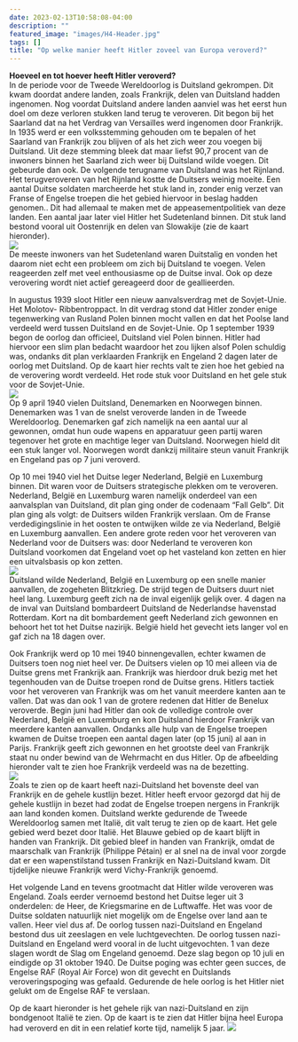 ```yaml
---
date: 2023-02-13T10:58:08-04:00
description: ""
featured_image: "images/H4-Header.jpg"
tags: []
title: "Op welke manier heeft Hitler zoveel van Europa veroverd?"
---
```

**Hoeveel en tot hoever heeft Hitler veroverd?**  
In de periode voor de Tweede Wereldoorlog is Duitsland gekrompen. Dit kwam doordat andere landen, zoals Frankrijk, delen van Duitsland hadden ingenomen. Nog voordat Duitsland andere landen aanviel was het eerst hun doel om deze verloren stukken land terug te veroveren. Dit begon bij het Saarland dat na het Verdrag van Versailles werd ingenomen door Frankrijk. In 1935 werd er een volksstemming gehouden om te bepalen of het Saarland van Frankrijk zou blijven of als het zich weer zou voegen bij Duitsland. Uit deze stemming bleek dat maar liefst 90,7 procent van de inwoners binnen het Saarland zich weer bij Duitsland wilde voegen. Dit gebeurde dan ook. De volgende terugname van Duitsland was het Rijnland. Het terugveroveren van het Rijnland kostte de Duitsers weinig moeite. Een aantal Duitse soldaten marcheerde het stuk land in, zonder enig verzet van Franse of Engelse troepen die het gebied hiervoor in beslag hadden genomen.. Dit had allemaal te maken met de appeasementpolitiek van deze landen. Een aantal jaar later viel Hitler het Sudetenland binnen. Dit stuk land bestond vooral uit Oostenrijk en delen van Slowakije (zie de kaart hieronder).  
![](/images/H4-1.jpg)  
 De meeste inwoners van het Sudetenland waren Duitstalig en vonden het daarom niet echt een probleem om zich bij Duitsland te voegen. Velen reageerden zelf met veel enthousiasme op de Duitse inval. Ook op deze verovering wordt niet actief gereageerd door de geallieerden. 

In augustus 1939 sloot Hitler een nieuw aanvalsverdrag met de Sovjet-Unie. Het Molotov- Ribbentroppact. In dit verdrag stond dat Hitler zonder enige tegenwerking van Rusland Polen binnen mocht vallen en dat het Poolse land verdeeld werd tussen Duitsland en de Sovjet-Unie. Op 1 september 1939 begon de oorlog dan officieel, Duitsland viel Polen binnen. Hitler had hiervoor een slim plan bedacht waardoor het zou lijken alsof Polen schuldig was, ondanks dit plan verklaarden Frankrijk en Engeland 2 dagen later de oorlog met Duitsland. Op de kaart hier rechts valt te zien hoe het gebied na de verovering wordt verdeeld. Het rode stuk voor Duitsland en het gele stuk voor de Sovjet-Unie.  
![](/images/H3-2.jpg)  
Op 9 april 1940 vielen Duitsland, Denemarken en Noorwegen binnen. Denemarken was 1 van de snelst veroverde landen in de Tweede Wereldoorlog. Denemarken gaf zich namelijk na een aantal uur al gewonnen, omdat hun oude wapens en apparatuur geen partij waren tegenover het grote en machtige leger van Duitsland. Noorwegen hield dit een stuk langer vol. Noorwegen wordt dankzij militaire steun vanuit Frankrijk en Engeland pas op 7 juni veroverd.

Op 10 mei 1940 viel het Duitse leger Nederland, België en Luxemburg binnen. Dit waren voor de Duitsers strategische plekken om te veroveren. Nederland, België en Luxemburg waren namelijk onderdeel van een aanvalsplan van Duitsland, dit plan ging onder de codenaam “Fall Gelb”. Dit plan ging als volgt: de Duitsers wilden Frankrijk verslaan. Om de Franse verdedigingslinie in het oosten te ontwijken wilde ze via Nederland, België en Luxemburg aanvallen. Een andere grote reden voor het veroveren van Nederland voor de Duitsers was: door Nederland te veroveren kon Duitsland voorkomen dat Engeland voet op het vasteland kon zetten en hier een uitvalsbasis op kon zetten.  
![](/images/H4-3.jpg)  
 Duitsland wilde Nederland, België en Luxemburg op een snelle manier aanvallen, de zogeheten Blitzkrieg. De strijd tegen de Duitsers duurt niet heel lang. Luxemburg geeft zich na de inval eigenlijk gelijk over. 4 dagen na de inval van Duitsland bombardeert Duitsland de Nederlandse havenstad Rotterdam. Kort na dit bombardement geeft Nederland zich gewonnen en behoort het tot het Duitse nazirijk. België hield het gevecht iets langer vol en gaf zich na 18 dagen over. 

Ook Frankrijk werd op 10 mei 1940 binnengevallen, echter kwamen de Duitsers toen nog niet heel ver. De Duitsers vielen op 10 mei alleen via de Duitse grens met Frankrijk aan.
Frankrijk was hierdoor druk bezig met het tegenhouden van de Duitse troepen rond de Duitse grens. Hitlers tactiek voor het veroveren van Frankrijk was om het vanuit meerdere kanten aan te vallen. Dat was dan ook 1 van de grotere redenen dat Hitler de Benelux veroverde. Begin juni had Hitler dan ook de volledige controle over Nederland, België en Luxemburg en kon Duitsland hierdoor Frankrijk van meerdere kanten aanvallen. Ondanks alle hulp van de Engelse troepen kwamen de Duitse troepen een aantal dagen later (op 15 juni) al aan in Parijs. Frankrijk geeft zich gewonnen en het grootste deel van Frankrijk staat nu onder bewind van de Wehrmacht en dus Hitler. Op de afbeelding hieronder valt te zien hoe Frankrijk verdeeld was na de bezetting.  
![](/images/H4-4.jpg)  
 Zoals te zien op de kaart heeft nazi-Duitsland het bovenste deel van Frankrijk en de gehele kustlijn bezet. Hitler heeft ervoor gezorgd dat hij de gehele kustlijn in bezet had zodat de Engelse troepen nergens in Frankrijk aan land konden komen. Duitsland werkte gedurende de Tweede Wereldoorlog samen met Italië, dit valt terug te zien op de kaart. Het gele gebied werd bezet door Italië. Het Blauwe gebied op de kaart blijft in handen van Frankrijk. Dit gebied bleef in handen van Frankrijk, omdat de maarschalk van Frankrijk (Philippe Pétain) er al snel na de inval voor zorgde dat er een wapenstilstand tussen Frankrijk en Nazi-Duitsland kwam. Dit tijdelijke nieuwe Frankrijk werd Vichy-Frankrijk genoemd.

Het volgende Land en tevens grootmacht dat Hitler wilde veroveren was Engeland. Zoals eerder vernoemd bestond het Duitse leger uit 3 onderdelen: de Heer, de Kriegsmarine en de Luftwaffe. Het was voor de Duitse soldaten natuurlijk niet mogelijk om de Engelse over land aan te vallen. Heer viel dus af. De oorlog tussen nazi-Duitsland en Engeland bestond dus uit zeeslagen en vele luchtgevechten. De oorlog tussen nazi-Duitsland en Engeland werd vooral in de lucht uitgevochten. 1 van deze slagen wordt de Slag om Engeland genoemd. Deze slag begon op 10 juli en eindigde op 31 oktober 1940. De Duitse poging was echter geen succes, de Engelse RAF (Royal Air Force) won dit gevecht en Duitslands veroveringspoging was gefaald. Gedurende de hele oorlog is het Hitler niet gelukt om de Engelse RAF te verslaan.

Op de kaart hieronder is het gehele rijk van nazi-Duitsland en zijn bondgenoot Italië te zien. Op de kaart is te zien dat Hitler bijna heel Europa had veroverd en dit in een relatief korte tijd, namelijk 5 jaar. 
![](/images/H4-5.jpg)

